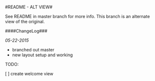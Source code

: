 #README - ALT VIEW#

See README in master branch for more info. This branch is an alternate view of the original.

####ChangeLog###

*05-22-2015*
- branched out master
- new layout setup and working

TODO:

[ ] create welcome view
